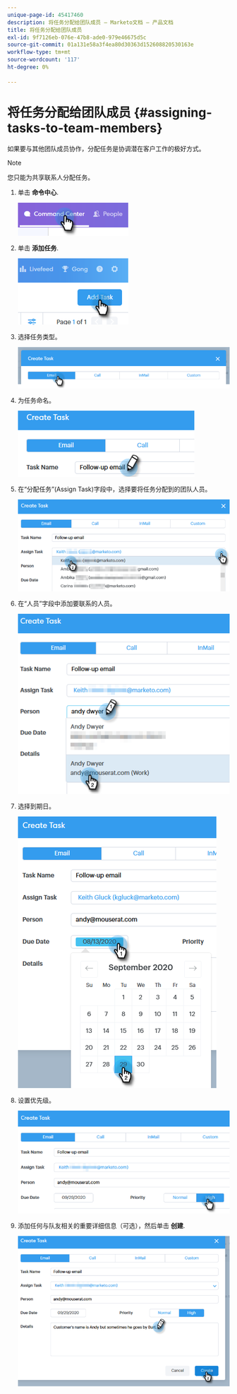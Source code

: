 ```yaml
---
unique-page-id: 45417460
description: 将任务分配给团队成员 — Marketo文档 — 产品文档
title: 将任务分配给团队成员
exl-id: 9f7126eb-076e-47b8-ade0-979e46675d5c
source-git-commit: 01a131e58a3f4ea80d30363d152608820530163e
workflow-type: tm+mt
source-wordcount: '117'
ht-degree: 0%

---
```


# 将任务分配给团队成员 {#assigning-tasks-to-team-members}

如果要与其他团队成员协作，分配任务是协调潜在客户工作的极好方式。

>[!NOTE]
>
>您只能为共享联系人分配任务。

1. 单击 **命令中心**.

   ![](assets/one-1.png)

1. 单击 **添加任务**.

   ![](assets/two-1.png)

1. 选择任务类型。

   ![](assets/three-1.png)

1. 为任务命名。

   ![](assets/four-1.png)

1. 在“分配任务”(Assign Task)字段中，选择要将任务分配到的团队人员。

   ![](assets/five.png)

1. 在“人员”字段中添加要联系的人员。

   ![](assets/six.png)

1. 选择到期日。

   ![](assets/seven.png)

1. 设置优先级。

   ![](assets/eight.png)

1. 添加任何与队友相关的重要详细信息（可选），然后单击 **创建**.

   ![](assets/nine.png)

